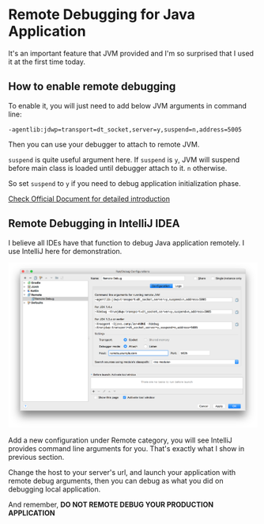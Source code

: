 # Remote Debugging for Java Application

It's an important feature that JVM provided and I'm so surprised that I used it at the first time today.

## How to enable remote debugging

To enable it, you will just need to add below JVM arguments in command line:

```text
-agentlib:jdwp=transport=dt_socket,server=y,suspend=n,address=5005
```

Then you can use your debugger to attach to remote JVM.

`suspend` is quite useful argument here. If `suspend` is `y`, JVM will suspend before main class is loaded until debugger attach to it. `n` otherwise.

So set `suspend` to `y` if you need to debug application initialization phase.

[Check Official Document for detailed introduction](https://docs.oracle.com/javase/7/docs/technotes/guides/jpda/conninv.html)

## Remote Debugging in IntelliJ IDEA

I believe all IDEs have that function to debug Java application remotely. I use IntelliJ here for demonstration.

![remote debugging in IntelliJ IDEA](.gitbook/assets/image%20%281%29.png)

Add a new configuration under Remote category, you will see IntelliJ provides command line arguments for you. That's exactly what I show in previous section.

Change the host to your server's url, and launch your application with remote debug arguments, then you can debug as what you did on debugging local application.

And remember, **DO NOT REMOTE DEBUG YOUR PRODUCTION APPLICATION**

